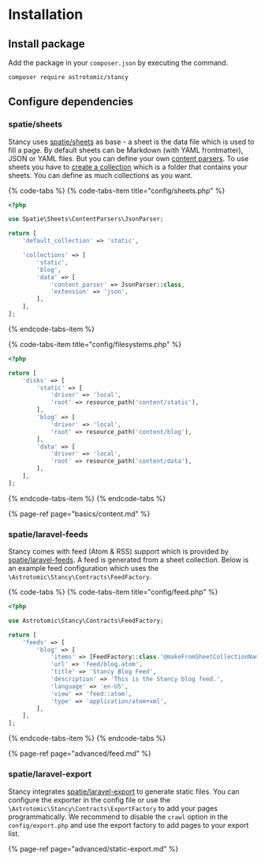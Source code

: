 # Installation

## Install package

Add the package in your `composer.json` by executing the command.

```bash
composer require astrotomic/stancy
```

## Configure dependencies

### spatie/sheets

Stancy uses [spatie/sheets](https://github.com/spatie/sheets) as base - a sheet is the data file which is used to fill a page. By default sheets can be Markdown \(with YAML frontmatter\), JSON or YAML files. But you can define your own [content parsers](https://github.com/spatie/sheets#content-parser). To use sheets you have to [create a collection](https://github.com/spatie/sheets#creating-your-first-collection) which is a folder that contains your sheets. You can define as much collections as you want.

{% code-tabs %}
{% code-tabs-item title="config/sheets.php" %}
```php
<?php

use Spatie\Sheets\ContentParsers\JsonParser;

return [
    'default_collection' => 'static',

    'collections' => [
        'static',
        'blog',
        'data' => [
            'content_parser' => JsonParser::class,
            'extension' => 'json',
        ],
    ],
];
```
{% endcode-tabs-item %}

{% code-tabs-item title="config/filesystems.php" %}
```php
<?php

return [
    'disks' => [
        'static' => [
            'driver' => 'local',
            'root' => resource_path('content/static'),
        ],
        'blog' => [
            'driver' => 'local',
            'root' => resource_path('content/blog'),
        ],
        'data' => [
            'driver' => 'local',
            'root' => resource_path('content/data'),
        ],
    ],
];
```
{% endcode-tabs-item %}
{% endcode-tabs %}

{% page-ref page="basics/content.md" %}

### spatie/laravel-feeds

Stancy comes with feed \(Atom & RSS\) support which is provided by [spatie/laravel-feeds](https://github.com/spatie/laravel-feed). A feed is generated from a sheet collection. Below is an example feed configuration which uses the `\Astrotomic\Stancy\Contracts\FeedFactory`.

{% code-tabs %}
{% code-tabs-item title="config/feed.php" %}
```php
<?php

use Astrotomic\Stancy\Contracts\FeedFactory;

return [
    'feeds' => [
        'blog' => [
            'items' => [FeedFactory::class.'@makeFromSheetCollectionName', 'blog'],
            'url' => 'feed/blog.atom',
            'title' => 'Stancy Blog Feed',
            'description' => 'This is the Stancy blog feed.',
            'language' => 'en-US',
            'view' => 'feed::atom',
            'type' => 'application/atom+xml',
        ],
    ],
];
```
{% endcode-tabs-item %}
{% endcode-tabs %}

{% page-ref page="advanced/feed.md" %}

### spatie/laravel-export

Stancy integrates [spatie/laravel-export](https://github.com/spatie/laravel-export) to generate static files. You can configure the exporter in the config file or use the `\Astrotomic\Stancy\Contracts\ExportFactory` to add your pages programmatically. We recommend to disable the `crawl` option in the `config/export.php` and use the export factory to add pages to your export list.

{% page-ref page="advanced/static-export.md" %}

